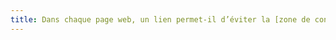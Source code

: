```yaml
---
title: Dans chaque page web, un lien permet-il d’éviter la [zone de contenu principal](#zone-de-contenu-principal) ou d’y accéder (hors cas particuliers) ?
---
```


